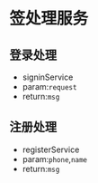 # 签处理服务

## 登录处理

* signinService
* param:`request`
* return:`msg`

## 注册处理

* registerService
* param:`phone`,`name`
* return:`msg`
